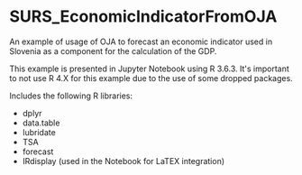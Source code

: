 # SURS_EconomicIndicatorFromOJA
An example of usage of OJA to forecast an economic indicator used in Slovenia as a component for the calculation of the GDP.

This example is presented in Jupyter Notebook using R 3.6.3. It's important to not use R 4.X for this example due to the use of some dropped packages.

Includes the following R libraries:
 * dplyr
 * data.table
 * lubridate
 * TSA
 * forecast
 * IRdisplay (used in the Notebook for LaTEX integration)
